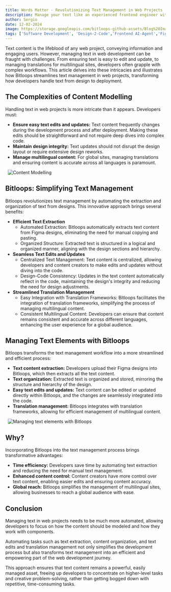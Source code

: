 ```yaml
---
title: Words Matter - Revolutionizing Text Management in Web Projects
description: Manage your text like an experienced frontend engineer with a simple click. Bitloops helps you extract and manage your text fields with ease, allowing you to connect them to content management systems, add translations, etc. 
author: Sergio
date: 12-02-2024
image: https://storage.googleapis.com/bitloops-github-assets/Blog%20Images/words-matter-frontend-development.jpg
tags: ['Software Development', 'Design-2-Code','Frontend AI-Agent','Figma-2-React', 'Text Management', 'Managing Text']
---
```


Text content is the lifeblood of any web project, conveying information and engaging users. However, managing text in web development can be fraught with challenges. From ensuring text is easy to edit and update, to managing translations for multilingual sites, developers often grapple with complex workflows. 
This article delves into these intricacies and illustrates how Bitloops streamlines text management in web projects, transforming how developers handle text from design to deployment.

## The Complexities of Content Modelling
Handling text in web projects is more intricate than it appears. Developers must:
- **Ensure easy text edits and updates:** Text content frequently changes during the development process and after deployment. Making these edits should be straightforward and not require deep dives into complex code.
- **Maintain design integrity:** Text updates should not disrupt the design layout or require extensive design reworks.
- **Manage multilingual content:** For global sites, managing translations and ensuring content is accurate across all languages is paramount.

&nbsp;
![Content Modelling](https://storage.googleapis.com/bitloops-github-assets/Blog%20Images/Content_Modelling.jpeg)
&nbsp;

## Bitloops: Simplifying Text Management
Bitloops revolutionizes text management by automating the extraction and organization of text from designs. This innovative approach brings several benefits:
- **Efficient Text Extraction**
  - Automated Extraction: Bitloops automatically extracts text content from Figma designs, eliminating the need for manual copying and pasting.
  - Organized Structure: Extracted text is structured in a logical and organized manner, aligning with the design sections and hierarchy.
- **Seamless Text Edits and Updates**
  - Centralized Text Management: Text content is centralized, allowing developers and content creators to make edits and updates without diving into the code.
  - Design-Code Consistency: Updates in the text content automatically reflect in the code, maintaining the design's integrity and reducing the need for design adjustments.
- **Streamlined Translation Management**
  - Easy Integration with Translation Frameworks: Bitloops facilitates the integration of translation frameworks, simplifying the process of managing multilingual content.
  - Consistent Multilingual Content: Developers can ensure that content remains consistent and accurate across different languages, enhancing the user experience for a global audience.

## Managing Text Elements with Bitloops
Bitloops transforms the text management workflow into a more streamlined and efficient process:
- **Text content extraction:** Developers upload their Figma designs into Bitloops, which then extracts all the text content.
- **Text organization:** Extracted text is organized and stored, mirroring the structure and hierarchy of the design.
- **Easy text edits and updates:** Text content can be edited or updated directly within Bitloops, and the changes are seamlessly integrated into the code.
- **Translation management:** Bitloops integrates with translation frameworks, allowing for efficient management of multilingual content.

&nbsp;
![Managing text elements with Bitloops](https://storage.googleapis.com/bitloops-github-assets/Blog%20Images/Managing_content_modelling_and_extraction_with_bitloops.jpg)
&nbsp;

## Why?
Incorporating Bitloops into the text management process brings transformative advantages:
- **Time efficiency:** Developers save time by automating text extraction and reducing the need for manual text management.
- **Enhanced content control:** Content creators have more control over text content, enabling easier edits and ensuring content accuracy.
- **Global reach:** Bitloops simplifies the management of multilingual sites, allowing businesses to reach a global audience with ease.

## Conclusion
Managing text in web projects needs to be much more automated, allowing developers to focus on how the content should be modeled and how they work with components. 

Automating tasks such as text extraction, content organization, and text edits and translation management not only simplifies the development process but also transforms text management into an efficient and empowering part of the web development journey. 

This approach ensures that text content remains a powerful, easily managed asset, freeing up developers to concentrate on higher-level tasks and creative problem-solving, rather than getting bogged down with repetitive, time-consuming tasks.
